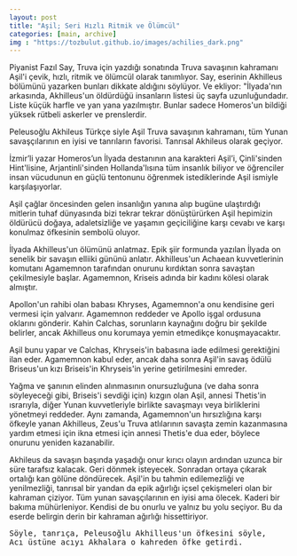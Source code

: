 ```yaml
---
layout: post
title: "Aşil; Seri Hızlı Ritmik ve Ölümcül"
categories: [main, archive]
img : "https://tozbulut.github.io/images/achilies_dark.png"
---
```


Piyanist Fazıl Say, Truva için yazdığı sonatında Truva savaşının kahramanı Aşil'i çevik, hızlı, ritmik ve ölümcül olarak tanımlıyor. Say, eserinin Akhilleus bölümünü yazarken bunları dikkate aldığını söylüyor. Ve ekliyor: "İlyada'nın arkasında, Akhilleus'un öldürdüğü insanların listesi üç sayfa uzunluğundadır. Liste küçük harfle ve yan yana yazılmıştır. Bunlar sadece Homeros'un bildiği yüksek rütbeli askerler ve prenslerdir.

Peleusoğlu Akhileus Türkçe siyle Aşil Truva savaşının kahramanı, tüm Yunan savaşçılarının en iyisi ve tanrıların favorisi. Tanrısal Akhileus olarak geçiyor.

İzmir’li yazar Homeros’un İlyada destanının ana karakteri Aşil’i, Çinli'sinden Hint'lisine, Arjantinli'sinden Hollanda'lısına tüm insanlık biliyor ve öğrenciler insan vücudunun en güçlü tentonunu öğrenmek istediklerinde Aşil ismiyle karşılaşıyorlar. 

Aşil çağlar öncesinden gelen insanlığın yanına alıp bugüne ulaştırdığı mitlerin tuhaf dünyasında bizi tekrar tekrar dönüştürürken 
Aşil hepimizin öldürücü doğaya, adaletsizliğe ve yaşamın geçiciliğine karşı cevabı ve karşı konulmaz öfkesinin sembolü oluyor.

İlyada Akhilleus'un ölümünü anlatmaz. Epik şiir formunda yazılan İlyada on senelik bir savaşın elliiki gününü anlatır. Akhilleus'un Achaean kuvvetlerinin komutanı Agamemnon tarafından onurunu kırdıktan sonra savaştan çekilmesiyle başlar.  Agamemnon, Kriseis adında bir kadını kölesi olarak almıştır.

Apollon'un rahibi olan babası Khryses, Agamemnon'a onu kendisine geri vermesi için yalvarır.  Agamemnon reddeder ve Apollo işgal ordusuna oklarını gönderir. Kahin Calchas, sorunların kaynağını doğru bir şekilde belirler, ancak Akhilleus onu korumaya yemin etmedikçe konuşmayacaktır.

Aşil bunu yapar ve Calchas, Khryseis'in babasına iade edilmesi gerektiğini ilan eder.  Agamemnon kabul eder, ancak daha sonra Aşil'in savaş ödülü Briseus'un kızı Briseis'in Khryseis'in yerine getirilmesini emreder.

Yağma ve şanının elinden alınmasının onursuzluğuna (ve daha sonra söyleyeceği gibi, Briseis'i sevdiği için) kızgın olan Aşil, annesi Thetis'in ısrarıyla, diğer Yunan kuvvetleriyle birlikte savaşmayı veya birliklerini yönetmeyi reddeder. Aynı zamanda, Agamemnon'un hırsızlığına karşı öfkeyle yanan Akhilleus, Zeus'u Truva atlılarının savaşta zemin kazanmasına yardım etmesi için ikna etmesi için annesi Thetis'e dua eder, böylece onurunu yeniden kazanabilir.

Akhileus da savaşın başında yaşadığı onur kırıcı olayın ardından uzunca bir süre tarafsız kalacak. Geri dönmek isteyecek. Sonradan ortaya çıkarak ortalığı kan gölüne döndürecek. Aşil'in bu tahmin edilemezliği ve yenilmezliği, tanrısal bir yandan da epik ağırlığı içsel çekişmeleri olan bir kahraman çiziyor. Tüm yunan savaşçılarının en iyisi ama ölecek. Kaderi bir bakıma mühürleniyor. Kendisi de bu onurlu ve yalnız bu yolu seçiyor. Bu da eserde belirgin derin bir kahraman ağırlığı hissettiriyor.

<pre>
Söyle, tanrıça, Peleusoğlu Akhilleus'un öfkesini söyle,
Acı üstüne acıyı Akhalara o kahreden öfke getirdi.
</pre>
